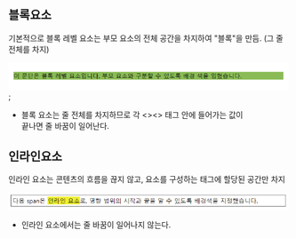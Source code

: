 ## 블록요소
기본적으로 블록 레벨 요소는 부모 요소의 전체 공간을 차지하여 "블록"을 만듬. (그 줄 전체를 차지)

![블록.png](./img/%EB%B8%94%EB%A1%9D.PNG);

- 블록 요소는 줄 전체를 차지하므로 각 <><> 태그 안에 들어가는 값이    
  끝나면 줄 바꿈이 일어난다.

## 인라인요소
인라인 요소는 콘텐츠의 흐름을 끊지 않고, 요소를 구성하는 태그에 할당된 공간만 차지

![블록.png](./img/%EC%9D%B8%EB%9D%BC%EC%9D%B8.PNG)
- 인라인 요소에서는 줄 바꿈이 일어나지 않는다.